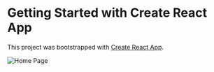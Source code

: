 # Getting Started with Create React App

This project was bootstrapped with [Create React App](https://github.com/facebook/create-react-app).

<img src="https://imgur.com/bJgfene" alt="Home Page" />
